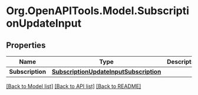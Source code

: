 # Org.OpenAPITools.Model.SubscriptionUpdateInput

## Properties

Name | Type | Description | Notes
------------ | ------------- | ------------- | -------------
**Subscription** | [**SubscriptionUpdateInputSubscription**](SubscriptionUpdateInputSubscription.md) |  | 

[[Back to Model list]](../README.md#documentation-for-models) [[Back to API list]](../README.md#documentation-for-api-endpoints) [[Back to README]](../README.md)


